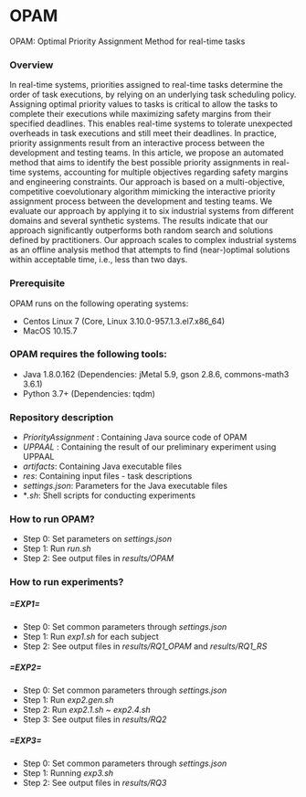 # OPAM

OPAM: Optimal Priority Assignment Method for real-time tasks


### Overview
In real-time systems, priorities assigned to real-time tasks determine the order of task executions, by relying on an underlying task scheduling policy. Assigning optimal priority values to tasks is critical to allow the tasks to complete their executions while maximizing safety margins from their specified deadlines. This enables real-time systems to tolerate unexpected overheads in task executions and still meet their deadlines. In practice, priority assignments result from an interactive process between the development and testing teams. In this article, we propose an automated method that aims to identify the best possible priority assignments in real-time systems, accounting for multiple objectives regarding safety margins and engineering constraints. Our approach is based on a multi-objective, competitive coevolutionary algorithm mimicking the interactive priority assignment process between the development and testing teams. We evaluate our approach by applying it to six industrial systems from different domains and several synthetic systems. The results indicate that our approach significantly outperforms both random search and solutions defined by practitioners. Our approach scales to complex industrial systems as an offline analysis method that attempts to find (near-)optimal solutions within acceptable time, i.e., less than two days.


### Prerequisite
OPAM runs on the following operating systems:
- Centos Linux 7 (Core, Linux 3.10.0-957.1.3.el7.x86_64)
- MacOS 10.15.7


### OPAM requires the following tools:
- Java 1.8.0.162  (Dependencies: jMetal 5.9, gson 2.8.6, commons-math3 3.6.1)
- Python 3.7+     (Dependencies: tqdm)


### Repository description
* *PriorityAssignment* : Containing Java source code of OPAM
* *UPPAAL* : Containing the result of our preliminary experiment using UPPAAL
* *artifacts*: Containing Java executable files
* *res*: Containing input files - task descriptions
* *settings.json*: Parameters for the Java executable files
* **.sh*: Shell scripts for conducting experiments 


### How to run OPAM?
* Step 0: Set parameters on *settings.json*
* Step 1: Run *run.sh*
* Step 2: See output files in *results/OPAM*


### How to run experiments?

##### =EXP1=
* Step 0: Set common parameters through *settings.json*
* Step 1: Run *exp1.sh* for each subject
* Step 2: See output files in *results/RQ1_OPAM* and *results/RQ1_RS*


##### =EXP2=
* Step 0: Set common parameters through *settings.json*
* Step 1: Run *exp2.gen.sh*
* Step 2: Run *exp2.1.sh* ~ *exp2.4.sh* 
* Step 3: See output files in *results/RQ2*


##### =EXP3=
* Step 0: Set common parameters through *settings.json*
* Step 1: Running *exp3.sh*
* Step 2: See output files in *results/RQ3*
